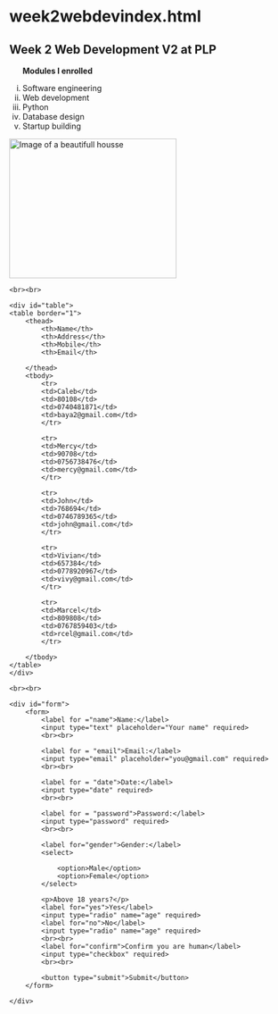 # week2webdevindex.html
<!doctype html>
<html>
<head>
<meta charset="utf-8">
<title>PLP week 2 webdev assignment</title>
</head>

<body>
	<nav>
		<h2>Week 2 Web Development V2 at PLP</h2>
		<ol type="i">
			<p><b>Modules I enrolled</b></p>
			<li>Software engineering</li>
			<li>Web development</li>
			<li>Python</li>
			<li>Database design</li>
			<li>Startup building</li>
		</ol>
	</nav>
<!--	Image from pexels.com-->
	<img src="https://images.pexels.com/photos/31048476/pexels-photo-31048476/free-photo-of-colorful-mediterranean-style-houses-in-sunshine.jpeg?auto=compress&cs=tinysrgb&w=600&lazy=load" alt="Image of a beautifull housse" height="250px" width="300px">
	
	<br><br>
<!--	Line break to separate the contents-->
<!--	Start of table-->
	<div id="table">
	<table border="1">
		<thead>
			<th>Name</th>
			<th>Address</th>
			<th>Mobile</th>
			<th>Email</th>
		
		</thead>
		<tbody>
			<tr>
			<td>Caleb</td>
			<td>80108</td>
			<td>0740481871</td>
			<td>baya2@gmail.com</td>
			</tr>
			
			<tr>
			<td>Mercy</td>
			<td>90708</td>
			<td>0756738476</td>
			<td>mercy@gmail.com</td>
			</tr>
			
			<tr>
			<td>John</td>
			<td>768694</td>
			<td>0746789365</td>
			<td>john@gmail.com</td>
			</tr>
			
			<tr>
			<td>Vivian</td>
			<td>657384</td>
			<td>0778920967</td>
			<td>vivy@gmail.com</td>
			</tr>
			
			<tr>
			<td>Marcel</td>
			<td>809808</td>
			<td>0767859403</td>
			<td>rcel@gmail.com</td>
			</tr>
			
		</tbody>
	</table>
	</div>
<!--	End of table-->
<!--	Line break to separate contents-->
	<br><br>
<!--	Start of form-->
	<div id="form">
		<form>
			<label for ="name">Name:</label>
			<input type="text" placeholder="Your name" required>
			<br><br>
			
			<label for = "email">Email:</label>
			<input type="email" placeholder="you@gmail.com" required>
			<br><br>
			
			<label for = "date">Date:</label>
			<input type="date" required>
			<br><br>
			
			<label for = "password">Password:</label>
			<input type="password" required>
			<br><br>
			
			<label for="gender">Gender:</label>
			<select>
			
				<option>Male</option>
				<option>Female</option>
			</select>
			
			<p>Above 18 years?</p>
			<label for="yes">Yes</label>
			<input type="radio" name="age" required>
			<label for="no">No</label>
			<input type="radio" name="age" required>
			<br><br>
			<label for="confirm">Confirm you are human</label>
			<input type="checkbox" required>
			<br><br>
			
			<button type="submit">Submit</button>
		</form>
<!--		End of form-->
	</div>
	
	

	
</body>
</html>
